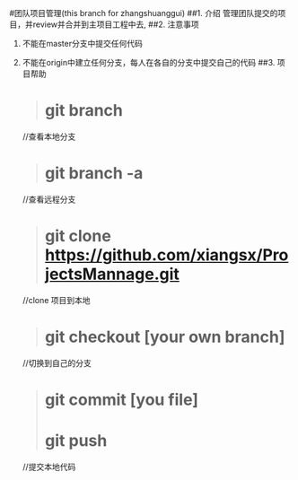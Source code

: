 #团队项目管理(this branch for zhangshuanggui)
##1.    介绍
管理团队提交的项目，并review并合并到主项目工程中去,
##2.    注意事项
1.  不能在master分支中提交任何代码
2.  不能在origin中建立任何分支，每人在各自的分支中提交自己的代码
##3.    项目帮助
    ># git branch 
    //查看本地分支
    ># git branch -a
    //查看远程分支
    
    ># git clone https://github.com/xiangsx/ProjectsMannage.git
    //clone 项目到本地
    ># git checkout [your own branch]
    //切换到自己的分支
    
    ># git commit [you file]
    ># git push 
    //提交本地代码
    
